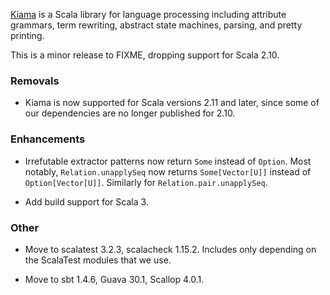 [Kiama](https://github.com/inkytonik/kiama) is a Scala library for language processing including attribute grammars, term rewriting, abstract state machines, parsing, and pretty printing.

This is a minor release to FIXME, dropping support for Scala 2.10.

### Removals

* Kiama is now supported for Scala versions 2.11 and later, since some of our dependencies are no longer published for 2.10.

### Enhancements

* Irrefutable extractor patterns now return `Some` instead of `Option`. Most notably, `Relation.unapplySeq` now returns `Some[Vector[U]]` instead of `Option[Vector[U]]`. Similarly for `Relation.pair.unapplySeq`.

* Add build support for Scala 3.

### Other

* Move to scalatest 3.2.3, scalacheck 1.15.2. Includes only depending on the ScalaTest modules that we use.

* Move to sbt 1.4.6, Guava 30.1, Scallop 4.0.1.
